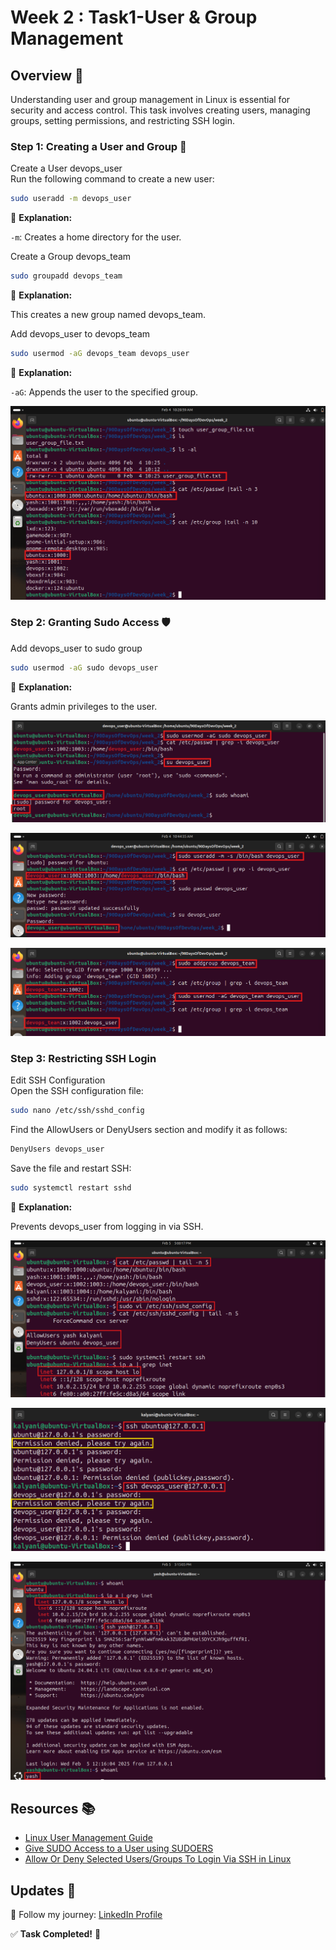 
# Week 2 : Task1-User & Group Management

## Overview 📖
Understanding user and group management in Linux is essential for security and access control. This task involves creating users, managing groups, setting permissions, and restricting SSH login.

### Step 1: Creating a User and Group 👥
Create a User devops_user  
Run the following command to create a new user:

```bash
sudo useradd -m devops_user
```

📌 **Explanation:**

`-m`: Creates a home directory for the user.

Create a Group devops_team

```bash
sudo groupadd devops_team
```

📌 **Explanation:**

This creates a new group named devops_team.

Add devops_user to devops_team

```bash
sudo usermod -aG devops_team devops_user
```

📌 **Explanation:**

`-aG`: Appends the user to the specified group.

![User and Group](https://github.com/Yash2526/90DaysOfDevOps/blob/master/2025/linux/Task%20Images/user_group.png)

### Step 2: Granting Sudo Access 🛡️
Add devops_user to sudo group

```bash
sudo usermod -aG sudo devops_user
```

📌 **Explanation:**

Grants admin privileges to the user.

![Grant Sudo Access](https://github.com/Yash2526/90DaysOfDevOps/blob/master/2025/linux/Task%20Images/grand%20sudo%20access.png)

![DevOps User](https://github.com/Yash2526/90DaysOfDevOps/blob/master/2025/linux/Task%20Images/devops_user.png)

![DevOps Team](https://github.com/Yash2526/90DaysOfDevOps/blob/master/2025/linux/Task%20Images/devops_team.png)

### Step 3: Restricting SSH Login
Edit SSH Configuration  
Open the SSH configuration file:

```bash
sudo nano /etc/ssh/sshd_config
```

Find the AllowUsers or DenyUsers section and modify it as follows:

```bash
DenyUsers devops_user
```

Save the file and restart SSH:

```bash
sudo systemctl restart sshd
```

📌 **Explanation:**

Prevents devops_user from logging in via SSH.

![Restrict SSH](https://github.com/Yash2526/90DaysOfDevOps/blob/master/2025/linux/Task%20Images/Restrict%20SSH.png)

![Deny SSH](https://github.com/Yash2526/90DaysOfDevOps/blob/master/2025/linux/Task%20Images/Deny%20SSH(2).png)

![Allow SSH](https://github.com/Yash2526/90DaysOfDevOps/blob/master/2025/linux/Task%20Images/Allow%20SSH.png(1).png)

## Resources 📚
- [Linux User Management Guide](https://example.com)
- [Give SUDO Access to a User using SUDOERS](https://example.com)
- [Allow Or Deny Selected Users/Groups To Login Via SSH in Linux](https://example.com)

## Updates 🔗
📢 Follow my journey: [LinkedIn Profile](https://www.linkedin.com/in/yash2526)

✅ **Task Completed!** 🚀
```
